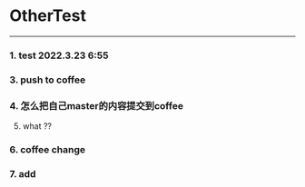 # OtherTest

---
### 1. test 2022.3.23   6:55

### 3. push to coffee 

### 4. 怎么把自己master的内容提交到coffee

5. what ?? 

### 6. coffee change

### 7. add
